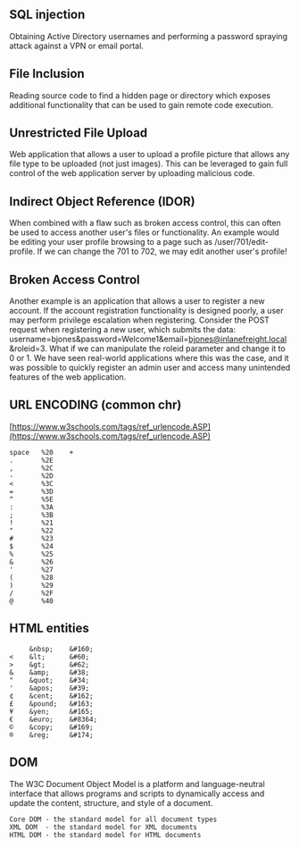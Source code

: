 ## SQL injection
Obtaining Active Directory usernames and performing a password spraying attack against a VPN or email portal.

## File Inclusion 
Reading source code to find a hidden page or directory which exposes additional functionality that can be used to gain remote code execution.

## Unrestricted File Upload
Web application that allows a user to upload a profile picture that allows any file type to be uploaded (not just images). This can be leveraged to gain full control of the web application server by uploading malicious code.

## Indirect Object Reference (IDOR)
When combined with a flaw such as broken access control, this can often be used to access another user's files or functionality. An example would be editing your user profile browsing to a page such as /user/701/edit-profile. If we can change the 701 to 702, we may edit another user's profile!

## Broken Access Control
Another example is an application that allows a user to register a new account. If the account registration functionality is designed poorly, a user may perform privilege escalation when registering. Consider the POST request when registering a new user, which submits the data: username=bjones&password=Welcome1&email=bjones@inlanefreight.local&roleid=3. What if we can manipulate the roleid parameter and change it to 0 or 1. We have seen real-world applications where this was the case, and it was possible to quickly register an admin user and access many unintended features of the web application.



## URL ENCODING (common chr)

[https://www.w3schools.com/tags/ref_urlencode.ASP](https://www.w3schools.com/tags/ref_urlencode.ASP)  
```
space   %20    +
.       %2E
,       %2C 
-       %2D 
<       %3C
=       %3D
^       %5E 
:       %3A
;       %3B
!       %21
"       %22
#       %23
$       %24
%       %25
&       %26
'       %27
(       %28
)       %29
/       %2F
@       %40
```

## HTML entities
```
     &nbsp;    &#160;
<    &lt;      &#60;
>    &gt;      &#62;
&    &amp;     &#38;
"    &quot;    &#34;
'    &apos;    &#39;
¢    &cent;    &#162;
£    &pound;   &#163;
¥    &yen;     &#165;
€    &euro;    &#8364;
©    &copy;    &#169;
®    &reg;     &#174;
```


## DOM     
The W3C Document Object Model is a platform and language-neutral interface that allows programs and 
scripts to dynamically access and update the content, structure, and style of a document.

```
Core DOM - the standard model for all document types
XML DOM  - the standard model for XML documents
HTML DOM - the standard model for HTML documents
```

